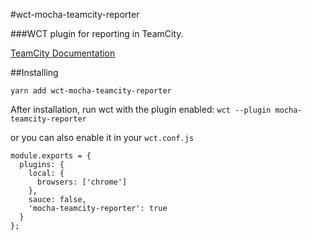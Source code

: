 #wct-mocha-teamcity-reporter

###WCT plugin for reporting in TeamCity.

[TeamCity Documentation](https://confluence.jetbrains.com/display/TCD8/Build+Script+Interaction+with+TeamCity#BuildScriptInteractionwithTeamCity-ReportingTests)

##Installing


```yarn add wct-mocha-teamcity-reporter ```

After installation, run wct with the plugin enabled: ```wct --plugin mocha-teamcity-reporter```

or you can also enable it in your ```wct.conf.js```

```
module.exports = {
  plugins: {
    local: {
      browsers: ['chrome']
    },
    sauce: false,
    'mocha-teamcity-reporter': true
  }
};
```
